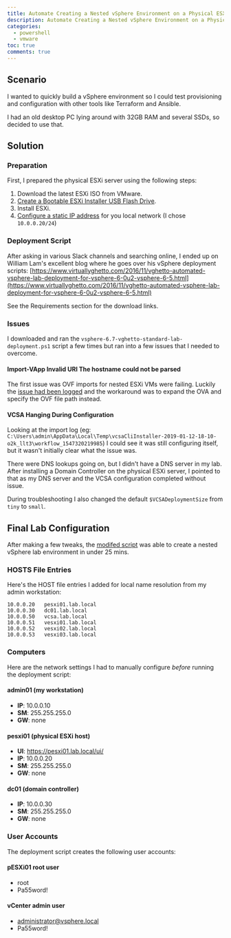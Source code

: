 ```yaml
---
title: Automate Creating a Nested vSphere Environment on a Physical ESXi Host
description: Automate Creating a Nested vSphere Environment on a Physical ESXi Host
categories:
  - powershell
  - vmware
toc: true
comments: true
---
```


## Scenario

I wanted to quickly build a vSphere environment so I could test provisioning and configuration with other tools
like Terraform and Ansible.

I had an old desktop PC lying around with 32GB RAM and several SSDs, so decided to use that.

## Solution

### Preparation

First, I prepared the physical ESXi server using the following steps:

1. Download the latest ESXi ISO from VMware.
1. [Create a Bootable ESXi Installer USB Flash Drive](https://www.virten.net/2014/12/howto-create-a-bootable-esxi-installer-usb-flash-drive/).
1. Install ESXi.
1. [Configure a static IP address](https://msptechs.com/how-to-configure-static-ip-on-vmware-esxi-6-7/) for you local network (I chose `10.0.0.20/24`)

### Deployment Script

After asking in various Slack channels and searching online, I ended up on William Lam's excellent blog where he
goes over his vSphere deployment scripts: [https://www.virtuallyghetto.com/2016/11/vghetto-automated-vsphere-lab-deployment-for-vsphere-6-0u2-vsphere-6-5.html](https://www.virtuallyghetto.com/2016/11/vghetto-automated-vsphere-lab-deployment-for-vsphere-6-0u2-vsphere-6-5.html)

See the Requirements section for the download links.

### Issues

I downloaded and ran the `vsphere-6.7-vghetto-standard-lab-deployment.ps1` script a few times but ran into a few
issues that I needed to overcome.

#### Import-VApp Invalid URI The hostname could not be parsed

The first issue was OVF imports for nested ESXi VMs were failing. Luckily the
[issue had been logged](https://github.com/lamw/vghetto-vsphere-automated-lab-deployment/issues/15) and the
workaround was to expand the OVA and specify the OVF file path instead.

#### VCSA Hanging During Configuration

Looking at the import log (eg: `C:\Users\admin\AppData\Local\Temp\vcsaCliInstaller-2019-01-12-18-10-o2k_llt3\workflow_1547320219985`)
I could see it was still configuring itself, but it wasn't initially clear what the issue was.

There were DNS lookups going on, but I didn't have a DNS server in my lab. After installing a Domain Controller on
the physical ESXi server, I pointed to that as my DNS server and the VCSA configuration completed without issue.

During troubleshooting I also changed the default `$VCSADeploymentSize` from `tiny` to `small`.

## Final Lab Configuration

After making a few tweaks, the [modifed script](https://github.com/adamrushuk/vghetto-vsphere-automated-lab-deployment/blob/master/vsphere-6.7-vghetto-standard-lab-deployment.ps1) was able to create a nested vSphere lab environment in under 25 mins.

### HOSTS File Entries

Here's the HOST file entries I added for local name resolution from my admin workstation:

```
10.0.0.20	pesxi01.lab.local
10.0.0.30	dc01.lab.local
10.0.0.50	vcsa.lab.local
10.0.0.51	vesxi01.lab.local
10.0.0.52	vesxi02.lab.local
10.0.0.53	vesxi03.lab.local
```

### Computers

Here are the network settings I had to manually configure _before_ running the deployment script:

#### admin01 (my workstation)

- **IP**: 10.0.0.10
- **SM**: 255.255.255.0
- **GW**: none

#### pesxi01 (physical ESXi host)

- **UI**: https://pesxi01.lab.local/ui/
- **IP**: 10.0.0.20
- **SM**: 255.255.255.0
- **GW**: none

#### dc01 (domain controller)

- **IP**: 10.0.0.30
- **SM**: 255.255.255.0
- **GW**: none

### User Accounts

The deployment script creates the following user accounts:

#### pESXi01 root user

- root
- Pa55word!

#### vCenter admin user

- administrator@vsphere.local
- Pa55word!
